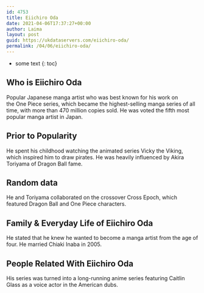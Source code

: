 ```yaml
---
id: 4753
title: Eiichiro Oda
date: 2021-04-06T17:37:27+00:00
author: Laima
layout: post
guid: https://ukdataservers.com/eiichiro-oda/
permalink: /04/06/eiichiro-oda/
---
```


* some text
{: toc}


## Who is Eiichiro Oda
                  
                  
                  
Popular Japanese manga artist who was best known for his work on the One Piece series, which became the highest-selling manga series of all time, with more than 470 million copies sold. He was voted the fifth most popular manga artist in Japan.
                  
              
            
              
            
                
                
                
## Prior to Popularity
                  
                  
                  
He spent his childhood watching the animated series Vicky the Viking, which inspired him to draw pirates. He was heavily influenced by Akira Toriyama of Dragon Ball fame.
                  
              
            
              
            
                
                
                
## Random data
                  
                  
                  
He and Toriyama collaborated on the crossover Cross Epoch, which featured Dragon Ball and One Piece characters.
                  
              
            
              
            
                
                
                
## Family & Everyday Life of Eiichiro Oda
                  
                  
                  
He stated that he knew he wanted to become a manga artist from the age of four. He married Chiaki Inaba in 2005.
                  
              
            
              
            
                
                
                
## People Related With Eiichiro Oda
                  
                  
                  
His series was turned into a long-running anime series featuring Caitlin Glass as a voice actor in the American dubs.
                  
              
            
              
            
                
              
            
              
              
            
            
              
            
          
          
          